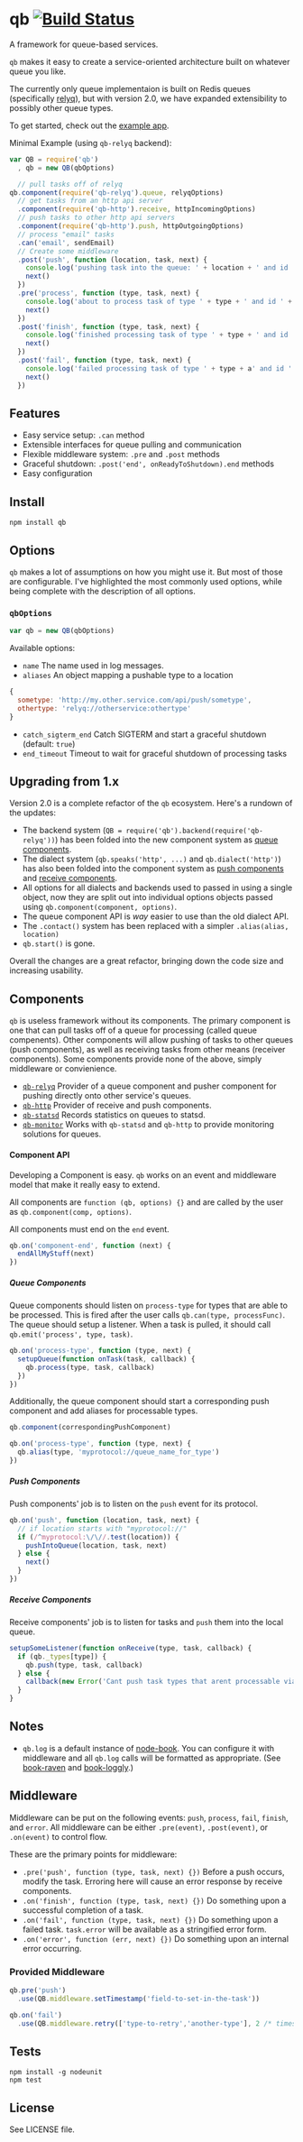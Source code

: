 # qb [![Build Status][1]][2]

A framework for queue-based services.

`qb` makes it easy to create a service-oriented architecture built on whatever queue you like.

The currently only queue implementaion is built on Redis queues (specifically [relyq](https://github.com/Rafflecopter/relyq)), but with version 2.0, we have expanded extensibility to possibly other queue types.

To get started, check out the [example app](https://github.com/Rafflecopter/node-qb/blob/master/example/app.js).

Minimal Example (using `qb-relyq` backend):

```javascript
var QB = require('qb')
  , qb = new QB(qbOptions)

  // pull tasks off of relyq
qb.component(require('qb-relyq').queue, relyqOptions)
  // get tasks from an http api server
  .component(require('qb-http').receive, httpIncomingOptions)
  // push tasks to other http api servers
  .component(require('qb-http').push, httpOutgoingOptions)
  // process "email" tasks
  .can('email', sendEmail)
  // Create some middleware
  .post('push', function (location, task, next) {
    console.log('pushing task into the queue: ' + location + ' and id ' + task.id)
    next()
  })
  .pre('process', function (type, task, next) {
    console.log('about to process task of type ' + type + ' and id ' + task.id)
    next()
  })
  .post('finish', function (type, task, next) {
    console.log('finished processing task of type ' + type + ' and id ' + task.id)
    next()
  })
  .post('fail', function (type, task, next) {
    console.log('failed processing task of type ' + type + a' and id ' + task.id  + ' with error ' + task.error)
    next()
  })
```

## Features

- Easy service setup: `.can` method
- Extensible interfaces for queue pulling and communication
- Flexible middleware system: `.pre` and `.post` methods
- Graceful shutdown: `.post('end', onReadyToShutdown).end` methods
- Easy configuration

## Install

```
npm install qb
```

## Options

`qb` makes a lot of assumptions on how you might use it. But most of those are configurable. I've highlighted the most commonly used options, while being complete with the description of all options.

### `qbOptions`

```javascript
var qb = new QB(qbOptions)
```

Available options:

- `name` The name used in log messages.
- `aliases` An object mapping a pushable type to a location
```javascript
{
  sometype: 'http://my.other.service.com/api/push/sometype',
  othertype: 'relyq://otherservice:othertype'
}
```
- `catch_sigterm_end` Catch SIGTERM and start a graceful shutdown (default: `true`)
- `end_timeout` Timeout to wait for graceful shutdown of processing tasks

## Upgrading from 1.x

Version 2.0 is a complete refactor of the `qb` ecosystem. Here's a rundown of the updates:

- The backend system (`QB = require('qb').backend(require('qb-relyq'))`) has been folded into the new component system as [queue components](#queue-components).
- The dialect system (`qb.speaks('http', ...)` and `qb.dialect('http')`) has also been folded into the component system as [push components](#push-components) and [receive components](#receive-components).
- All options for all dialects and backends used to passed in using a single object, now they are split out into individual options objects passed using `qb.component(component, options)`.
- The queue component API is _way_ easier to use than the old dialect API.
- The `.contact()` system has been replaced with a simpler `.alias(alias, location)`
- `qb.start()` is gone.

Overall the changes are a great refactor, bringing down the code size and increasing usability.

## Components

`qb` is useless framework without its components. The primary component is one that can pull tasks off of a queue for processing (called queue compenents). Other components will allow pushing of tasks to other queues (push components), as well as receiving tasks from other means (receiver components). Some components provide none of the above, simply middleware or convienience.

- [`qb-relyq`](https://github.com/Rafflecopter/node-qb-relyq) Provider of a queue component and pusher component for pushing directly onto other service's queues.
- [`qb-http`](https://github.com/Rafflecopter/node-qb-http) Provider of receive and push components.
- [`qb-statsd`](https://github.com/Rafflecopter/node-qb-statsd) Records statistics on queues to statsd.
- [`qb-monitor`](https://github.com/Rafflecopter/node-qb-monitor) Works with `qb-statsd` and `qb-http` to provide monitoring solutions for queues.

#### Component API

Developing a Component is easy. `qb` works on an event and middleware model that make it really easy to extend.

All components are `function (qb, options) {}` and are called by the user as `qb.component(comp, options)`.

All components must end on the `end` event.

```javascript
qb.on('component-end', function (next) {
  endAllMyStuff(next)
})
```

##### Queue Components

Queue components should listen on `process-type` for types that are able to be processed. This is fired after the user calls `qb.can(type, processFunc)`. The queue should setup a listener. When a task is pulled, it should call `qb.emit('process', type, task)`.

```javascript
qb.on('process-type', function (type, next) {
  setupQueue(function onTask(task, callback) {
    qb.process(type, task, callback)
  })
})
```

Additionally, the queue component should start a corresponding push component and add aliases for processable types.

```javascript
qb.component(correspondingPushComponent)

qb.on('process-type', function (type, next) {
  qb.alias(type, 'myprotocol://queue_name_for_type')
})
```

##### Push Components

Push components' job is to listen on the `push` event for its protocol.

```javascript
qb.on('push', function (location, task, next) {
  // if location starts with "myprotocol://"
  if (/^myprotocol:\/\//.test(location)) {
    pushIntoQueue(location, task, next)
  } else {
    next()
  }
})
```

##### Receive Components

Receive components' job is to listen for tasks and `push` them into the local queue.

```javascript
setupSomeListener(function onReceive(type, task, callback) {
  if (qb._types[type]) {
    qb.push(type, task, callback)
  } else {
    callback(new Error('Cant push task types that arent processable via qb.can()'))
  }
}
```

## Notes

- `qb.log` is a default instance of [node-book](https://github.com/shtylman/node-book). You can configure it with middleware and all `qb.log` calls will be formatted as appropriate. (See [book-raven](https://github.com/shtylman/node-book-raven) and [book-loggly](https://github.com/yanatan16/node-book-loggly).)

## Middleware

Middleware can be put on the following events: `push`, `process`, `fail`, `finish`, and `error`. All middleware can be either `.pre(event)`, `.post(event)`, or `.on(event)` to control flow.

These are the primary points for middleware:

- `.pre('push', function (type, task, next) {})` Before a push occurs, modify the task. Erroring here will cause an error response by receive components.
- `.on('finish', function (type, task, next) {})` Do something upon a successful completion of a task.
- `.on('fail', function (type, task, next) {})` Do something upon a failed task. `task.error` will be available as a stringified error form.
- `.on('error', function (err, next) {})` Do something upon an internal error occurring.

### Provided Middleware

```javascript
qb.pre('push')
  .use(QB.middleware.setTimestamp('field-to-set-in-the-task'))

qb.on('fail')
  .use(QB.middleware.retry(['type-to-retry','another-type'], 2 /* times */))
```

## Tests

```
npm install -g nodeunit
npm test
```

## License

See LICENSE file.

[1]: https://travis-ci.org/Rafflecopter/node-qb.png?branch=master
[2]: http://travis-ci.org/Rafflecopter/node-qb